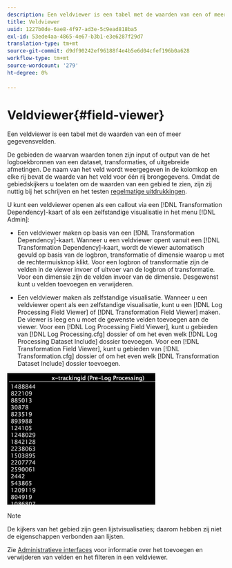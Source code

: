 ```yaml
---
description: Een veldviewer is een tabel met de waarden van een of meer gegevensvelden.
title: Veldviewer
uuid: 1227b0de-6ae8-4f97-ad3e-5c9ead818ba5
exl-id: 53ede4aa-4865-4e67-b3b1-e3e6287f29d7
translation-type: tm+mt
source-git-commit: d9df90242ef96188f4e4b5e6d04cfef196b0a628
workflow-type: tm+mt
source-wordcount: '279'
ht-degree: 0%

---
```


# Veldviewer{#field-viewer}

Een veldviewer is een tabel met de waarden van een of meer gegevensvelden.

De gebieden de waarvan waarden tonen zijn input of output van de het logboekbronnen van een dataset, transformaties, of uitgebreide afmetingen. De naam van het veld wordt weergegeven in de kolomkop en elke rij bevat de waarde van het veld voor één rij brongegevens. Omdat de gebiedskijkers u toelaten om de waarden van een gebied te zien, zijn zij nuttig bij het schrijven en het testen [regelmatige uitdrukkingen](../../../../../home/c-dataset-const-proc/c-reg-exp.md#concept-070077baa419475094ef0469e92c5b9c).

U kunt een veldviewer openen als een callout via een [!DNL Transformation Dependency]-kaart of als een zelfstandige visualisatie in het menu [!DNL Admin]:

* Een veldviewer maken op basis van een [!DNL Transformation Dependency]-kaart. Wanneer u een veldviewer opent vanuit een [!DNL Transformation Dependency]-kaart, wordt de viewer automatisch gevuld op basis van de logbron, transformatie of dimensie waarop u met de rechtermuisknop klikt. Voor een logbron of transformatie zijn de velden in de viewer invoer of uitvoer van de logbron of transformatie. Voor een dimensie zijn de velden invoer van de dimensie. Desgewenst kunt u velden toevoegen en verwijderen.

* Een veldviewer maken als zelfstandige visualisatie. Wanneer u een veldviewer opent als een zelfstandige visualisatie, kunt u een [!DNL Log Processing Field Viewer] of [!DNL Transformation Field Viewer] maken. De viewer is leeg en u moet de gewenste velden toevoegen aan de viewer. Voor een [!DNL Log Processing Field Viewer], kunt u gebieden van [!DNL Log Processing.cfg] dossier of om het even welk [!DNL Log Processing Dataset Include] dossier toevoegen. Voor een [!DNL Transformation Field Viewer], kunt u gebieden van [!DNL Transformation.cfg] dossier of om het even welk [!DNL Transformation Dataset Include] dossier toevoegen.

![](assets/vis_FieldViewer_OneField.png)

>[!NOTE]
>
>De kijkers van het gebied zijn geen lijstvisualisaties; daarom hebben zij niet de eigenschappen verbonden aan lijsten.

Zie [Administratieve interfaces](../../../../../home/c-get-started/c-admin-intrf/c-admin-intrf.md#concept-855c1a91e1a948969fab592adca15f74) voor informatie over het toevoegen en verwijderen van velden en het filteren in een veldviewer.
